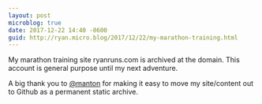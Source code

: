 ```yaml
---
layout: post
microblog: true
date: 2017-12-22 14:40 -0600
guid: http://ryan.micro.blog/2017/12/22/my-marathon-training.html
---
```

My marathon training site ryanruns.com is archived at the domain. This account is general purpose until my next adventure. 

A big thank you to [@manton](https://micro.blog/manton) for making it easy to move my site/content out to Github as a permanent static archive.
